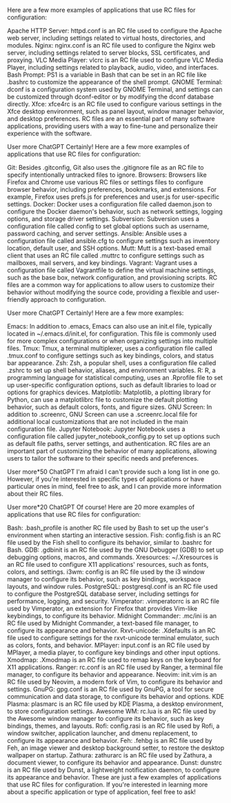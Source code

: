 Here are a few more examples of applications that use RC files for configuration:

Apache HTTP Server: httpd.conf is an RC file used to configure the Apache web server, including settings related to virtual hosts, directories, and modules.
Nginx: nginx.conf is an RC file used to configure the Nginx web server, including settings related to server blocks, SSL certificates, and proxying.
VLC Media Player: vlcrc is an RC file used to configure VLC Media Player, including settings related to playback, audio, video, and interfaces.
Bash Prompt: PS1 is a variable in Bash that can be set in an RC file like .bashrc to customize the appearance of the shell prompt.
GNOME Terminal: dconf is a configuration system used by GNOME Terminal, and settings can be customized through dconf-editor or by modifying the dconf database directly.
Xfce: xfce4rc is an RC file used to configure various settings in the Xfce desktop environment, such as panel layout, window manager behavior, and desktop preferences.
RC files are an essential part of many software applications, providing users with a way to fine-tune and personalize their experience with the software.


User
more
ChatGPT
Certainly! Here are a few more examples of applications that use RC files for configuration:

Git: Besides .gitconfig, Git also uses the .gitignore file as an RC file to specify intentionally untracked files to ignore.
Browsers: Browsers like Firefox and Chrome use various RC files or settings files to configure browser behavior, including preferences, bookmarks, and extensions. For example, Firefox uses prefs.js for preferences and user.js for user-specific settings.
Docker: Docker uses a configuration file called daemon.json to configure the Docker daemon's behavior, such as network settings, logging options, and storage driver settings.
Subversion: Subversion uses a configuration file called config to set global options such as username, password caching, and server settings.
Ansible: Ansible uses a configuration file called ansible.cfg to configure settings such as inventory location, default user, and SSH options.
Mutt: Mutt is a text-based email client that uses an RC file called .muttrc to configure settings such as mailboxes, mail servers, and key bindings.
Vagrant: Vagrant uses a configuration file called Vagrantfile to define the virtual machine settings, such as the base box, network configuration, and provisioning scripts.
RC files are a common way for applications to allow users to customize their behavior without modifying the source code, providing a flexible and user-friendly approach to configuration.

User
more
ChatGPT
Certainly! Here are a few more examples:

Emacs: In addition to .emacs, Emacs can also use an init.el file, typically located in ~/.emacs.d/init.el, for configuration. This file is commonly used for more complex configurations or when organizing settings into multiple files.
Tmux: Tmux, a terminal multiplexer, uses a configuration file called .tmux.conf to configure settings such as key bindings, colors, and status bar appearance.
Zsh: Zsh, a popular shell, uses a configuration file called .zshrc to set up shell behavior, aliases, and environment variables.
R: R, a programming language for statistical computing, uses an .Rprofile file to set up user-specific configuration options, such as default libraries to load or options for graphics devices.
Matplotlib: Matplotlib, a plotting library for Python, can use a matplotlibrc file to customize the default plotting behavior, such as default colors, fonts, and figure sizes.
GNU Screen: In addition to .screenrc, GNU Screen can use a .screenrc.local file for additional local customizations that are not included in the main configuration file.
Jupyter Notebook: Jupyter Notebook uses a configuration file called jupyter_notebook_config.py to set up options such as default file paths, server settings, and authentication.
RC files are an important part of customizing the behavior of many applications, allowing users to tailor the software to their specific needs and preferences.

User
more*50
ChatGPT
I'm afraid I can't provide such a long list in one go. However, if you're interested in specific types of applications or have particular ones in mind, feel free to ask, and I can provide more information about their RC files.

User
more*20
ChatGPT
Of course! Here are 20 more examples of applications that use RC files for configuration:

Bash: .bash_profile is another RC file used by Bash to set up the user's environment when starting an interactive session.
Fish: config.fish is an RC file used by the Fish shell to configure its behavior, similar to .bashrc for Bash.
GDB: .gdbinit is an RC file used by the GNU Debugger (GDB) to set up debugging options, macros, and commands.
Xresources: ~/.Xresources is an RC file used to configure X11 applications' resources, such as fonts, colors, and settings.
i3wm: config is an RC file used by the i3 window manager to configure its behavior, such as key bindings, workspace layouts, and window rules.
PostgreSQL: postgresql.conf is an RC file used to configure the PostgreSQL database server, including settings for performance, logging, and security.
Vimperator: .vimperatorrc is an RC file used by Vimperator, an extension for Firefox that provides Vim-like keybindings, to configure its behavior.
Midnight Commander: .mc/ini is an RC file used by Midnight Commander, a text-based file manager, to configure its appearance and behavior.
Rxvt-unicode: .Xdefaults is an RC file used to configure settings for the rxvt-unicode terminal emulator, such as colors, fonts, and behavior.
MPlayer: input.conf is an RC file used by MPlayer, a media player, to configure key bindings and other input options.
Xmodmap: .Xmodmap is an RC file used to remap keys on the keyboard for X11 applications.
Ranger: rc.conf is an RC file used by Ranger, a terminal file manager, to configure its behavior and appearance.
Neovim: init.vim is an RC file used by Neovim, a modern fork of Vim, to configure its behavior and settings.
GnuPG: gpg.conf is an RC file used by GnuPG, a tool for secure communication and data storage, to configure its behavior and options.
KDE Plasma: plasmarc is an RC file used by KDE Plasma, a desktop environment, to store configuration settings.
Awesome WM: rc.lua is an RC file used by the Awesome window manager to configure its behavior, such as key bindings, themes, and layouts.
Rofi: config.rasi is an RC file used by Rofi, a window switcher, application launcher, and dmenu replacement, to configure its appearance and behavior.
Feh: .fehbg is an RC file used by Feh, an image viewer and desktop background setter, to restore the desktop wallpaper on startup.
Zathura: zathurarc is an RC file used by Zathura, a document viewer, to configure its behavior and appearance.
Dunst: dunstrc is an RC file used by Dunst, a lightweight notification daemon, to configure its appearance and behavior.
These are just a few examples of applications that use RC files for configuration. If you're interested in learning more about a specific application or type of application, feel free to ask!




